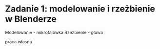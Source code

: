 # Zadanie 1: modelowanie i rzeżbienie w Blenderze

Modelowanie - mikrofalówka
Rzeźbienie - głowa

praca własna
